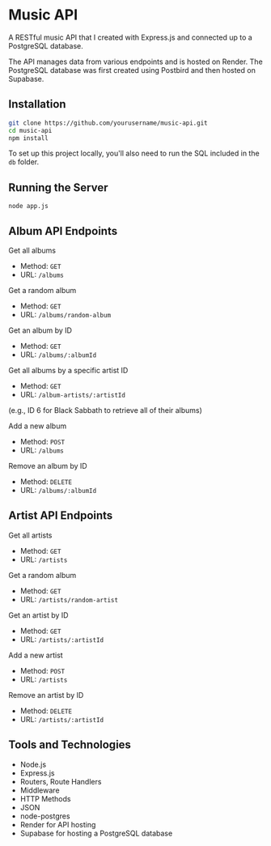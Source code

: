 # Music API

A RESTful music API that I created with Express.js and connected up to a PostgreSQL database.

The API manages data from various endpoints and is hosted on Render. The PostgreSQL database was first created using Postbird and then hosted on Supabase.

## Installation

```sh
git clone https://github.com/yourusername/music-api.git
cd music-api
npm install
```

To set up this project locally, you'll also need to run the SQL included in the `db` folder.

## Running the Server

`node app.js`

## Album API Endpoints

Get all albums

- Method: `GET`
- URL: `/albums`

Get a random album

- Method: `GET`
- URL: `/albums/random-album`

Get an album by ID

- Method: `GET`
- URL: `/albums/:albumId`

Get all albums by a specific artist ID

- Method: `GET`
- URL: `/album-artists/:artistId`

(e.g., ID 6 for Black Sabbath to retrieve all of their albums)

Add a new album

- Method: `POST`
- URL: `/albums`

Remove an album by ID

- Method: `DELETE`
- URL: `/albums/:albumId`

## Artist API Endpoints

Get all artists

- Method: `GET`
- URL: `/artists`

Get a random album

- Method: `GET`
- URL: `/artists/random-artist`

Get an artist by ID

- Method: `GET`
- URL: `/artists/:artistId`

Add a new artist

- Method: `POST`
- URL: `/artists`

Remove an artist by ID

- Method: `DELETE`
- URL: `/artists/:artistId`

## Tools and Technologies

- Node.js
- Express.js
- Routers, Route Handlers
- Middleware
- HTTP Methods
- JSON
- node-postgres
- Render for API hosting
- Supabase for hosting a PostgreSQL database
